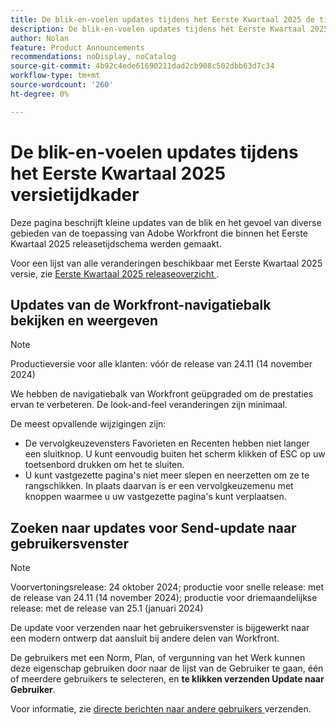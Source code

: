 ```yaml
---
title: De blik-en-voelen updates tijdens het Eerste Kwartaal 2025 de tijdkader van de versietijd
description: De blik-en-voelen updates tijdens het Eerste Kwartaal 2025 de tijdkader van de versietijd
author: Nolan
feature: Product Announcements
recommendations: noDisplay, noCatalog
source-git-commit: 4b92c4ede61690211dad2cb908c502dbb63d7c34
workflow-type: tm+mt
source-wordcount: '260'
ht-degree: 0%

---
```


# De blik-en-voelen updates tijdens het Eerste Kwartaal 2025 versietijdkader

Deze pagina beschrijft kleine updates van de blik en het gevoel van diverse gebieden van de toepassing van Adobe Workfront die binnen het Eerste Kwartaal 2025 releasetijdschema werden gemaakt.

Voor een lijst van alle veranderingen beschikbaar met Eerste Kwartaal 2025 versie, zie [ Eerste Kwartaal 2025 releaseoverzicht ](/help/quicksilver/product-announcements/product-releases/25-q1-release-activity/25-q1-release-overview.md).

## Updates van de Workfront-navigatiebalk bekijken en weergeven

>[!NOTE]
>
>Productieversie voor alle klanten: vóór de release van 24.11 (14 november 2024)

We hebben de navigatiebalk van Workfront geüpgraded om de prestaties ervan te verbeteren. De look-and-feel veranderingen zijn minimaal.

De meest opvallende wijzigingen zijn:

* De vervolgkeuzevensters Favorieten en Recenten hebben niet langer een sluitknop. U kunt eenvoudig buiten het scherm klikken of ESC op uw toetsenbord drukken om het te sluiten.
* U kunt vastgezette pagina&#39;s niet meer slepen en neerzetten om ze te rangschikken. In plaats daarvan is er een vervolgkeuzemenu met knoppen waarmee u uw vastgezette pagina&#39;s kunt verplaatsen.

## Zoeken naar updates voor Send-update naar gebruikersvenster

>[!NOTE]
>
>Voorvertoningsrelease: 24 oktober 2024; productie voor snelle release: met de release van 24.11 (14 november 2024); productie voor driemaandelijkse release: met de release van 25.1 (januari 2024)

De update voor verzenden naar het gebruikersvenster is bijgewerkt naar een modern ontwerp dat aansluit bij andere delen van Workfront.

De gebruikers met een Norm, Plan, of vergunning van het Werk kunnen deze eigenschap gebruiken door naar de lijst van de Gebruiker te gaan, één of meerdere gebruikers te selecteren, en **te klikken verzenden Update naar Gebruiker**.

Voor informatie, zie [ directe berichten naar andere gebruikers ](/help/quicksilver/people-teams-and-groups/work-directly-with-others/send-direct-messages-to-other-users.md) verzenden.
